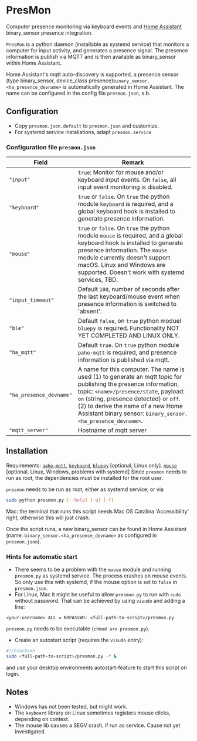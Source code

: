 # PresMon
Computer presence monitoring via keyboard events and [Home Assistant](https://www.home-assistant.io/) binary_sensor presence integration.

`PresMon` is a python daemon (installable as systemd service) that monitors a computer for input activity, and generates a presence signal. The presence information is publish via MQTT and is then available as binary_sensor within Home Assistant.

Home Assistant's mqtt auto-discovery is supported, a presence sensor (type binary_sensor, device_class presence)`binary_sensor.<ha_presence_devname>` is automatically generated in Home Assistant. The name can be configured in the config file `presmon.json`, s.b.

## Configuration

* Copy `presmon.json.default` to `presmon.json` and customize.
* For systemd service installations, adapt `presmon.service`

### Configuration file `presmon.json`

| Field        | Remark |
| ------------ | ------- |
| `"input"` | `true`: Monitor for mouse and/or keyboard input events. On `false`, all input event monitoring is disabled.
| `"keyboard"` | `true` or `false`. On `true` the python module `keyboard` is required, and a global keyboard hook is installed to generate presence information. |
| `"mouse"` | `true` or `false`. On `true` the python module `mouse` is required, and a global keyboard hook is installed to generate presence information. The `mouse` module currently doesn't support macOS. Linux and Windows are supported. Doesn't work with systemd services, TBD. |
| `"input_timeout"` | Default `180`, number of seconds after the last keyboard/mouse event when presence information is switched to 'absent'. |
| `"ble"` | Default `false`, on `true` python moduel `bluepy` is required. Functionality NOT YET COMPLETED AND LINUX ONLY. |
| `"ha_mqtt"` | Default `true`. On `true` python module `paho-mqtt` is required, and presence information is published via mqtt. |
| `"ha_presence_devname"` | A name for this computer. The name is used (1) to generate an mqtt topic for publishing the presence information, topic: `<name>/presence/state`, payload: `on` (string, presence detected) or `off`. (2) to derive the name of a new Home Assistant binary sensor: `binary_sensor.<ha_presence_devname>`. |
| `"mqtt_server"` | Hostname of mqtt server |


## Installation

Requirements: [`paho-mqtt`](https://pypi.org/project/paho-mqtt/), [`keyboard`](https://pypi.org/project/keyboard/), [`bluepy`](https://github.com/IanHarvey/bluepy) [optional, Linux only]. [`mouse`](https://github.com/boppreh/mouse) [optional, Linux, Windows, problems with systemd] Since `presmon` needs to run as root, the dependencies must be installed for the root user.

`presmon` needs to be run as root, either as systemd service, or via

```bash
sudo python presmon.py [--help] [-q] [-f]
```

Mac: the terminal that runs this script needs Mac OS Catalina 'Accessibility' right, otherwise this will just crash.

Once the script runs, a new binary_sensor can be found in Home Assistant (name: `binary_sensor.<ha_presence_devname>` as configured in `presmon.json`).

### Hints for automatic start

* There seems to be a problem with the `mouse` module and running `presmon.py` as systemd service. The process crashes on mouse events. So only use this with systemd, if the mouse option is set to `false` in `presmon.json`.
* For Linux, Mac it might be useful to allow `presmon.py` to run with `sudo` without password. That can be achieved by using `visudo` and adding a line: 

```
<your-username> ALL = NOPASSWD: <full-path-to-script>/presmon.py
```

`presmon.py` needs to be executable (`chmod a+x presmon.py`).
* Create an autostart script (requires the `visudo` entry):

```bash
#!/bin/bash
sudo <full-path-to-script>/presmon.py -f &
```

and use your desktop environments autostart-feature to start this script on login.

## Notes

* Windows has not been tested, but might work.
* The `keyboard` library on Linux sometimes registers mouse clicks, depending on context.
* The mouse lib causes a SEGV crash, if run as service. Cause not yet investigated.

